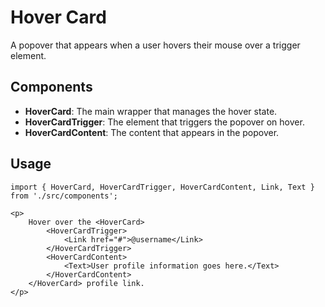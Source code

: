 # Hover Card

A popover that appears when a user hovers their mouse over a trigger element.

## Components

*   **HoverCard**: The main wrapper that manages the hover state.
*   **HoverCardTrigger**: The element that triggers the popover on hover.
*   **HoverCardContent**: The content that appears in the popover.

## Usage

```tsx
import { HoverCard, HoverCardTrigger, HoverCardContent, Link, Text } from './src/components';

<p>
    Hover over the <HoverCard>
        <HoverCardTrigger>
            <Link href="#">@username</Link>
        </HoverCardTrigger>
        <HoverCardContent>
            <Text>User profile information goes here.</Text>
        </HoverCardContent>
    </HoverCard> profile link.
</p>
```
